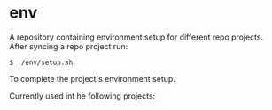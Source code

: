 # env

A repository containing environment setup for different repo projects.<br>
After syncing a repo project run:

 `$ ./env/setup.sh`
 
 To complete the project's environment setup.
 
 Currently used int he following projects:

